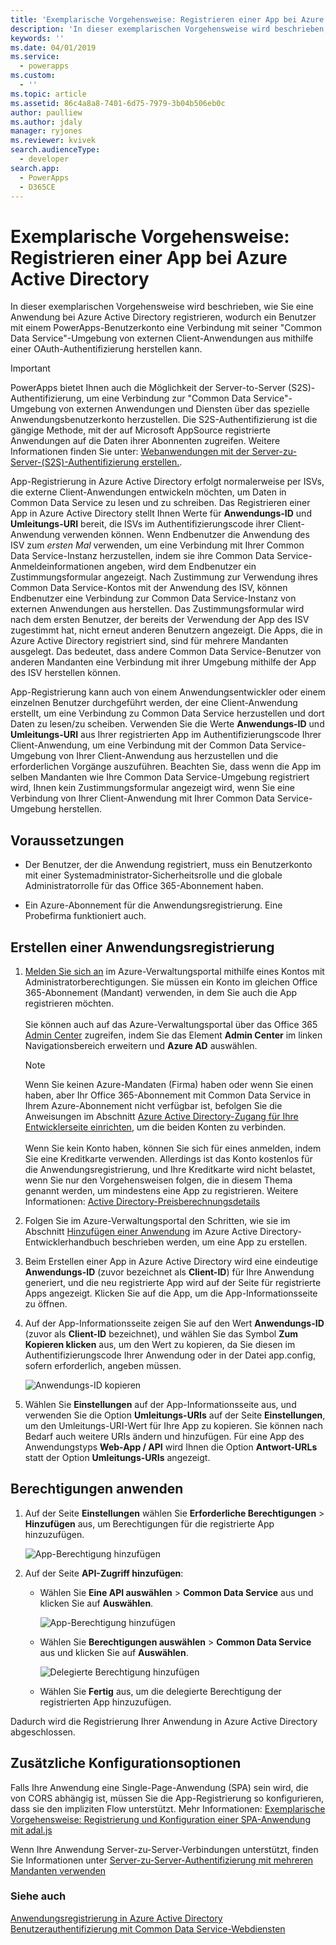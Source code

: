 ```yaml
---
title: 'Exemplarische Vorgehensweise: Registrieren einer App bei Azure Active Directory (Common Data Service) | Microsoft Docs'
description: 'In dieser exemplarischen Vorgehensweise wird beschrieben, wie Sie eine Anwendung bei Azure Active Directory registrieren, sodass diese eine Verbindung mit der "Common Data Service"-Umgebung herstellen kann, sich per OAuth Authentifizieren und auf Webdienste zugreifen kann.'
keywords: ''
ms.date: 04/01/2019
ms.service:
  - powerapps
ms.custom:
  - ''
ms.topic: article
ms.assetid: 86c4a8a8-7401-6d75-7979-3b04b506eb0c
author: paulliew
ms.author: jdaly
manager: ryjones
ms.reviewer: kvivek
search.audienceType:
  - developer
search.app:
  - PowerApps
  - D365CE
---
```


# <a name="walkthrough-register-an-app-with-azure-active-directory"></a>Exemplarische Vorgehensweise: Registrieren einer App bei Azure Active Directory

In dieser exemplarischen Vorgehensweise wird beschrieben, wie Sie eine Anwendung bei Azure Active Directory registrieren, wodurch ein Benutzer mit einem PowerApps-Benutzerkonto eine Verbindung mit seiner "Common Data Service"-Umgebung von externen Client-Anwendungen aus mithilfe einer OAuth-Authentifizierung herstellen kann.

> [!IMPORTANT]
> PowerApps bietet Ihnen auch die Möglichkeit der Server-to-Server (S2S)-Authentifizierung, um eine Verbindung zur "Common Data Service"-Umgebung von externen Anwendungen und Diensten über das spezielle Anwendungsbenutzerkonto herzustellen. Die S2S-Authentifizierung ist die gängige Methode, mit der auf Microsoft AppSource registrierte Anwendungen auf die Daten ihrer Abonnenten zugreifen. Weitere Informationen finden Sie unter: [Webanwendungen mit der Server-zu-Server-(S2S)-Authentifizierung erstellen.](build-web-applications-server-server-s2s-authentication.md).

App-Registrierung in Azure Active Directory erfolgt normalerweise per ISVs, die externe Client-Anwendungen entwickeln möchten, um Daten in Common Data Service zu lesen und zu schreiben. Das Registrieren einer App in Azure Active Directory stellt Ihnen Werte für **Anwendungs-ID** und **Umleitungs-URI** bereit, die ISVs im Authentifizierungscode ihrer Client-Anwendung verwenden können. Wenn Endbenutzer die Anwendung des ISV zum *ersten Mal* verwenden, um eine Verbindung mit Ihrer Common Data Service-Instanz herzustellen, indem sie ihre Common Data Service-Anmeldeinformationen angeben, wird dem Endbenutzer ein Zustimmungsformular angezeigt. Nach Zustimmung zur Verwendung ihres Common Data Service-Kontos mit der Anwendung des ISV, können Endbenutzer eine Verbindung zur Common Data Service-Instanz von externen Anwendungen aus herstellen. Das Zustimmungsformular wird nach dem ersten Benutzer, der bereits der Verwendung der App des ISV zugestimmt hat, nicht erneut anderen Benutzern angezeigt. Die Apps, die in Azure Active Directory registriert sind, sind für mehrere Mandanten ausgelegt. Das bedeutet, dass andere Common Data Service-Benutzer von anderen Mandanten eine Verbindung mit ihrer Umgebung mithilfe der App des ISV herstellen können. 

App-Registrierung kann auch von einem Anwendungsentwickler oder einem einzelnen Benutzer durchgeführt werden, der eine Client-Anwendung erstellt, um eine Verbindung zu Common Data Service herzustellen und dort Daten zu lesen/zu scheiben. Verwenden Sie die Werte **Anwendungs-ID** und **Umleitungs-URI** aus Ihrer registrierten App im Authentifizierungscode Ihrer Client-Anwendung, um eine Verbindung mit der Common Data Service-Umgebung von Ihrer Client-Anwendung aus herzustellen und die erforderlichen Vorgänge auszuführen. Beachten Sie, dass wenn die App im selben Mandanten wie Ihre Common Data Service-Umgebung registriert wird, Ihnen kein Zustimmungsformular angezeigt wird, wenn Sie eine Verbindung von Ihrer Client-Anwendung mit Ihrer Common Data Service-Umgebung herstellen.

## <a name="prerequisites"></a>Voraussetzungen  
-   Der Benutzer, der die Anwendung registriert, muss ein Benutzerkonto mit einer Systemadministrator-Sicherheitsrolle und die globale Administratorrolle für das Office 365-Abonnement haben.  
  
-   Ein Azure-Abonnement für die Anwendungsregistrierung. Eine Probefirma funktioniert auch.  
  
## <a name="create-an-application-registration"></a>Erstellen einer Anwendungsregistrierung 
  
1.  [Melden Sie sich an](http://manage.windowsazure.com) im Azure-Verwaltungsportal mithilfe eines Kontos mit Administratorberechtigungen. Sie müssen ein Konto im gleichen Office 365-Abonnement (Mandant) verwenden, in dem Sie auch die App registrieren möchten.<br><br> Sie können auch auf das Azure-Verwaltungsportal über das Office 365 [Admin Center](https://admin.microsoft.com/adminportal) zugreifen, indem Sie das Element **Admin Center** im linken Navigationsbereich erweitern und **Azure AD** auswählen.  
  
    > [!NOTE]
    > Wenn Sie keinen Azure-Mandaten (Firma) haben oder wenn Sie einen haben, aber Ihr Office 365-Abonnement mit Common Data Service in Ihrem Azure-Abonnement nicht verfügbar ist, befolgen Sie die Anweisungen im Abschnitt [Azure Active Directory-Zugang für Ihre Entwicklerseite einrichten](https://docs.microsoft.com/office/developer-program/office-365-developer-program), um die beiden Konten zu verbinden.<br><br> Wenn Sie kein Konto haben, können Sie sich für eines anmelden, indem Sie eine Kreditkarte verwenden. Allerdings ist das Konto kostenlos für die Anwendungsregistrierung, und Ihre Kreditkarte wird nicht belastet, wenn Sie nur den Vorgehensweisen folgen, die in diesem Thema genannt werden, um mindestens eine App zu registrieren. Weitere Informationen: [Active Directory-Preisberechnungsdetails](http://azure.microsoft.com/pricing/details/active-directory/)  
  
1. Folgen Sie im Azure-Verwaltungsportal den Schritten, wie sie im Abschnitt [Hinzufügen einer Anwendung](https://docs.microsoft.com/azure/active-directory/develop/active-directory-integrating-applications#adding-an-application) im Azure Active Directory-Entwicklerhandbuch beschrieben werden, um eine App zu erstellen. 
  
1. Beim Erstellen einer App in Azure Active Directory wird eine eindeutige **Anwendungs-ID** (zuvor bezeichnet als **Client-ID**) für Ihre Anwendung generiert, und die neu registrierte App wird auf der Seite für registrierte Apps angezeigt. Klicken Sie auf die App, um die App-Informationsseite zu öffnen.

1. Auf der App-Informationsseite zeigen Sie auf den Wert **Anwendungs-ID** (zuvor als **Client-ID** bezeichnet), und wählen Sie das Symbol **Zum Kopieren klicken** aus, um den Wert zu kopieren, da Sie diesen im Authentifizierungscode Ihrer Anwendung oder in der Datei app.config, sofern erforderlich, angeben müssen.

    ![Anwendungs-ID kopieren](media/Azure-copy-app-id.png "Anwendungs-ID kopieren")
  
1. Wählen Sie **Einstellungen** auf der App-Informationsseite aus, und verwenden Sie die Option **Umleitungs-URIs** auf der Seite **Einstellungen**, um den Umleitungs-URI-Wert für Ihre App zu kopieren. Sie können nach Bedarf auch weitere URIs ändern und hinzufügen. Für eine App des Anwendungstyps **Web-App / API** wird Ihnen die Option **Antwort-URLs** statt der Option **Umleitungs-URIs** angezeigt.

## <a name="apply-permissions"></a>Berechtigungen anwenden

1. Auf der Seite **Einstellungen** wählen Sie **Erforderliche Berechtigungen** > **Hinzufügen** aus, um Berechtigungen für die registrierte App hinzuzufügen.

    ![App-Berechtigung hinzufügen](media/Azure-add-app-permission.png "App-Berechtigung hinzufügen")
  
1. Auf der Seite **API-Zugriff hinzufügen**:
    - Wählen Sie **Eine API auswählen** > **Common Data Service** aus und klicken Sie auf **Auswählen**.

      ![App-Berechtigung hinzufügen](media/Azure-add-api-access.png "App-Berechtigung hinzufügen")  
   
    - Wählen Sie **Berechtigungen auswählen** > **Common Data Service** aus und klicken Sie auf **Auswählen**.
  
      ![Delegierte Berechtigung hinzufügen](media/azure-add-permission.PNG "Delegierte Berechtigung hinzufügen")  

    - Wählen Sie **Fertig** aus, um die delegierte Berechtigung der registrierten App hinzuzufügen.

Dadurch wird die Registrierung Ihrer Anwendung in Azure Active Directory abgeschlossen.

## <a name="additional-configuration-options"></a>Zusätzliche Konfigurationsoptionen

Falls Ihre Anwendung eine Single-Page-Anwendung (SPA) sein wird, die von CORS abhängig ist, müssen Sie die App-Registrierung so konfigurieren, dass sie den impliziten Flow unterstützt. Mehr Informationen: [Exemplarische Vorgehensweise: Registrierung und Konfiguration einer SPA-Anwendung mit adal.js](walkthrough-registering-configuring-simplespa-application-adal-js.md)

Wenn Ihre Anwendung Server-zu-Server-Verbindungen unterstützt, finden Sie Informationen unter [Server-zu-Server-Authentifizierung mit mehreren Mandanten verwenden](use-multi-tenant-server-server-authentication.md)
  
### <a name="see-also"></a>Siehe auch  
 [Anwendungsregistrierung in Azure Active Directory](https://docs.microsoft.com/azure/active-directory/develop/active-directory-integrating-applications)    
 [Benutzerauthentifizierung mit Common Data Service-Webdiensten](authentication.md)
